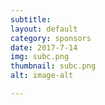 ```yaml
---
subtitle:
layout: default
category: sponsors
date: 2017-7-14
img: subc.png
thumbnail: subc.png 
alt: image-alt 

---
```



